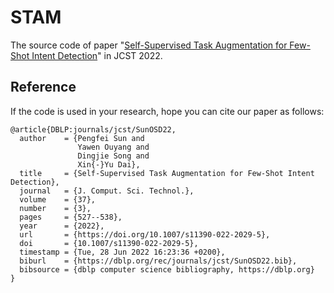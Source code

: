# STAM
The source code of paper "[Self-Supervised Task Augmentation for Few-Shot Intent Detection](https://link.springer.com/article/10.1007/s11390-022-2029-5)" in JCST 2022.

## Reference

If the code is used in your research, hope you can cite our paper as follows:
```
@article{DBLP:journals/jcst/SunOSD22,
  author    = {Pengfei Sun and
               Yawen Ouyang and
               Dingjie Song and
               Xin{-}Yu Dai},
  title     = {Self-Supervised Task Augmentation for Few-Shot Intent Detection},
  journal   = {J. Comput. Sci. Technol.},
  volume    = {37},
  number    = {3},
  pages     = {527--538},
  year      = {2022},
  url       = {https://doi.org/10.1007/s11390-022-2029-5},
  doi       = {10.1007/s11390-022-2029-5},
  timestamp = {Tue, 28 Jun 2022 16:23:36 +0200},
  biburl    = {https://dblp.org/rec/journals/jcst/SunOSD22.bib},
  bibsource = {dblp computer science bibliography, https://dblp.org}
}
```
